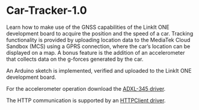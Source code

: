 # Car-Tracker-1.0
Learn how to make use of the GNSS capabilities of the LinkIt ONE development board to acquire the position and the speed of a car. Tracking functionality is provided by uploading location data to the MediaTek Cloud Sandbox (MCS) using a GPRS connection, where the car’s location can be displayed on a map. A bonus feature is the addition of an accelerometer that collects data on the g-forces generated by the car. 

An Arduino sketch is implemented, verified and uploaded to the LinkIt ONE development board. 

For the accelerometer operation download the [ADXL-345 driver](https://github.com/Seeed-Studio/Accelerometer_ADXL345).  

The HTTP communication is supported by an [HTTPClient driver](https://github.com/amcewen/HttpClient/releases). 
